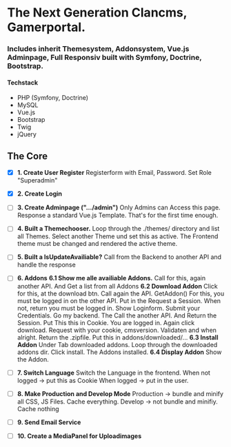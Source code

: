 # The Next Generation Clancms, Gamerportal.
### Includes inherit Themesystem, Addonsystem, Vue.js Adminpage, Full Responsiv built with Symfony, Doctrine, Bootstrap. 
#### Techstack
+ PHP (Symfony, Doctrine)
+ MySQL
+ Vue.js
+ Bootstrap
+ Twig
+ jQuery 



## The Core

+ [x]  **1. Create User Register**
Registerform with Email, Password. 
Set Role "Superadmin"

+ [x]  **2. Create Login**

+ [ ]  **3. Create Adminpage (".../admin")**
Only Admins can Access this page.
Response a standard Vue.js Template. That's for the first time enough.

+ [ ]  **4. Built a Themechooser.**
Loop through the ./themes/ directory and list all Themes.
Select another Theme und set this as active. The Frontend theme must be changed and rendered the active theme.

+ [ ] **5. Built a IsUpdateAvailiable?**
Call from the Backend to another API and handle the response

+ [ ]  **6. Addons**
**6.1 Show me alle availiable Addons.**
Call for this, again another API. And Get a list from all Addons 
**6.2 Download Addon**
Click for this, at the download btn. Call again the API. GetAddon()
For this, you must be logged in on the other API. Put in the Request a Session.
When not, return you must be logged in. 
Show Loginform. 
Submit your Credentials.
Go my backend. The Call the another API. And Return the Session. Put This this in Cookie. 
You are logged in. Again click download. 
Request with your cookie, cmsversion. 
Validaten and when alright. Return the .zipfile.
Put this in addons/downloaded/...
**6.3 Install Addon**
Under Tab downloaded addons.
Loop through the downloaded addons dir.
Click install. 
The Addons installed. 
**6.4 Display Addon**
Show the Addon.

+ [ ]  **7. Switch Language**
Switch the Language in the frontend. 
When not logged -> put this as Cookie
When logged -> put in the user. 

+ [ ]  **8. Make Production and Develop Mode**
Production -> bundle and minify all CSS, JS Files. Cache everything.
Develop -> not bundle and minifiy. Cache nothing

+ [ ]  **9. Send Email Service**

+ [ ]  **10. Create a MediaPanel for Uploadimages**



